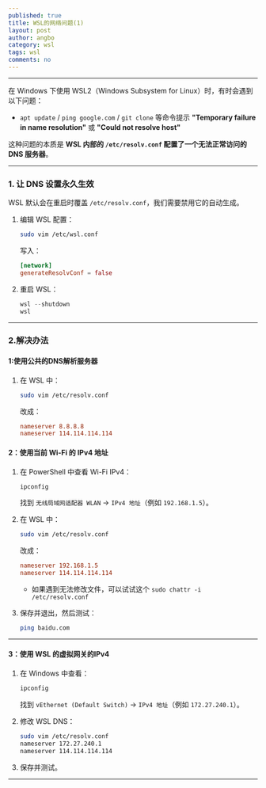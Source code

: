 ```yaml
---
published: true
title: WSL的网络问题(1)
layout: post
author: angbo
category: wsl
tags: wsl
comments: no
---
```


---
在 Windows 下使用 WSL2（Windows Subsystem for Linux）时，有时会遇到以下问题：

* `apt update` / `ping google.com` / `git clone` 等命令提示 **"Temporary failure in name resolution"** 或 **"Could not resolve host"**

这种问题的本质是 **WSL 内部的 `/etc/resolv.conf` 配置了一个无法正常访问的 DNS 服务器**。

---


### **1. 让 DNS 设置永久生效**

WSL 默认会在重启时覆盖 `/etc/resolv.conf`，我们需要禁用它的自动生成。

1. 编辑 WSL 配置：

   ```bash
   sudo vim /etc/wsl.conf
   ```

   写入：

   ```conf
   [network]
   generateResolvConf = false
   ```


3. 重启 WSL：

   ```powershell
   wsl --shutdown
   wsl
   ```
---

### **2.解决办法**


#### **1:使用公共的DNS解析服务器**

1. 在 WSL 中：

   ```bash
   sudo vim /etc/resolv.conf
   ```

   改成：

   ```conf
   nameserver 8.8.8.8
   nameserver 114.114.114.114

   ```


#### **2：使用当前 Wi-Fi 的 IPv4 地址**


1. 在 PowerShell 中查看 Wi-Fi IPv4：

   ```powershell
   ipconfig
   ```

   找到 `无线局域网适配器 WLAN` → `IPv4 地址`（例如 `192.168.1.5`）。

2. 在 WSL 中：

   ```bash
   sudo vim /etc/resolv.conf
   ```

   改成：

   ```conf
   nameserver 192.168.1.5
   nameserver 114.114.114.114

   ```
   * 如果遇到无法修改文件，可以试试这个 `sudo chattr -i /etc/resolv.conf` 

3. 保存并退出，然后测试：

   ```bash
   ping baidu.com
   ```

---

#### **3：使用 WSL 的虚拟网关的IPv4**

1. 在 Windows 中查看：

   ```powershell
   ipconfig
   ```

   找到 `vEthernet (Default Switch)` → `IPv4 地址`（例如 `172.27.240.1`）。

2. 修改 WSL DNS：

   ```bash
   sudo vim /etc/resolv.conf
   nameserver 172.27.240.1
   nameserver 114.114.114.114
   ```

3. 保存并测试。

---

